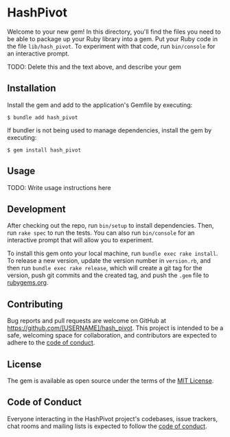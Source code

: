 # HashPivot

Welcome to your new gem! In this directory, you'll find the files you need to be able to package up your Ruby library into a gem. Put your Ruby code in the file `lib/hash_pivot`. To experiment with that code, run `bin/console` for an interactive prompt.

TODO: Delete this and the text above, and describe your gem

## Installation

Install the gem and add to the application's Gemfile by executing:

    $ bundle add hash_pivot

If bundler is not being used to manage dependencies, install the gem by executing:

    $ gem install hash_pivot

## Usage

TODO: Write usage instructions here

## Development

After checking out the repo, run `bin/setup` to install dependencies. Then, run `rake spec` to run the tests. You can also run `bin/console` for an interactive prompt that will allow you to experiment.

To install this gem onto your local machine, run `bundle exec rake install`. To release a new version, update the version number in `version.rb`, and then run `bundle exec rake release`, which will create a git tag for the version, push git commits and the created tag, and push the `.gem` file to [rubygems.org](https://rubygems.org).

## Contributing

Bug reports and pull requests are welcome on GitHub at https://github.com/[USERNAME]/hash_pivot. This project is intended to be a safe, welcoming space for collaboration, and contributors are expected to adhere to the [code of conduct](https://github.com/[USERNAME]/hash_pivot/blob/main/CODE_OF_CONDUCT.md).

## License

The gem is available as open source under the terms of the [MIT License](https://opensource.org/licenses/MIT).

## Code of Conduct

Everyone interacting in the HashPivot project's codebases, issue trackers, chat rooms and mailing lists is expected to follow the [code of conduct](https://github.com/[USERNAME]/hash_pivot/blob/main/CODE_OF_CONDUCT.md).
